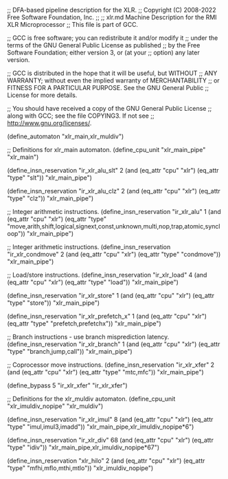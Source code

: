 ;; DFA-based pipeline description for the XLR.
;;   Copyright (C) 2008-2022 Free Software Foundation, Inc.
;;
;; xlr.md   Machine Description for the RMI XLR Microprocessor
;; This file is part of GCC.

;; GCC is free software; you can redistribute it and/or modify it
;; under the terms of the GNU General Public License as published
;; by the Free Software Foundation; either version 3, or (at your
;; option) any later version.

;; GCC is distributed in the hope that it will be useful, but WITHOUT
;; ANY WARRANTY; without even the implied warranty of MERCHANTABILITY
;; or FITNESS FOR A PARTICULAR PURPOSE.  See the GNU General Public
;; License for more details.

;; You should have received a copy of the GNU General Public License
;; along with GCC; see the file COPYING3.  If not see
;; <http://www.gnu.org/licenses/>.

(define_automaton "xlr_main,xlr_muldiv")

;; Definitions for xlr_main automaton.
(define_cpu_unit "xlr_main_pipe" "xlr_main")

(define_insn_reservation "ir_xlr_alu_slt" 2
  (and (eq_attr "cpu" "xlr") 
       (eq_attr "type" "slt"))
  "xlr_main_pipe")

(define_insn_reservation "ir_xlr_alu_clz" 2
  (and (eq_attr "cpu" "xlr") 
       (eq_attr "type" "clz"))
  "xlr_main_pipe")

;; Integer arithmetic instructions.
(define_insn_reservation "ir_xlr_alu" 1
  (and (eq_attr "cpu" "xlr") 
       (eq_attr "type" "move,arith,shift,logical,signext,const,unknown,multi,nop,trap,atomic,syncloop"))
  "xlr_main_pipe")

;; Integer arithmetic instructions.
(define_insn_reservation "ir_xlr_condmove" 2
  (and (eq_attr "cpu" "xlr") 
       (eq_attr "type" "condmove"))
  "xlr_main_pipe")

;; Load/store instructions.
(define_insn_reservation "ir_xlr_load" 4
  (and (eq_attr "cpu" "xlr") 
       (eq_attr "type" "load"))
  "xlr_main_pipe")

(define_insn_reservation "ir_xlr_store" 1
  (and  (eq_attr "cpu" "xlr") 
        (eq_attr "type" "store"))
  "xlr_main_pipe")

(define_insn_reservation "ir_xlr_prefetch_x" 1
  (and (eq_attr "cpu" "xlr")
       (eq_attr "type" "prefetch,prefetchx"))
  "xlr_main_pipe")

;; Branch instructions - use branch misprediction latency.
(define_insn_reservation "ir_xlr_branch" 1
  (and (eq_attr "cpu" "xlr") 
       (eq_attr "type" "branch,jump,call"))
  "xlr_main_pipe")

;; Coprocessor move instructions.
(define_insn_reservation "ir_xlr_xfer" 2
  (and (eq_attr "cpu" "xlr") 
       (eq_attr "type" "mtc,mfc"))
  "xlr_main_pipe")

(define_bypass 5 "ir_xlr_xfer" "ir_xlr_xfer")

;; Definitions for the xlr_muldiv automaton.
(define_cpu_unit "xlr_imuldiv_nopipe" "xlr_muldiv")

(define_insn_reservation "ir_xlr_imul" 8
  (and (eq_attr "cpu" "xlr") 
       (eq_attr "type" "imul,imul3,imadd"))
  "xlr_main_pipe,xlr_imuldiv_nopipe*6")

(define_insn_reservation "ir_xlr_div" 68
  (and (eq_attr "cpu" "xlr") 
       (eq_attr "type" "idiv"))
  "xlr_main_pipe,xlr_imuldiv_nopipe*67")

(define_insn_reservation "xlr_hilo" 2
  (and (eq_attr "cpu" "xlr") 
       (eq_attr "type" "mfhi,mflo,mthi,mtlo"))
  "xlr_imuldiv_nopipe")
